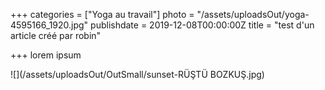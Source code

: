 +++
categories = ["Yoga au travail"]
photo = "/assets/uploadsOut/yoga-4595166_1920.jpg"
publishdate = 2019-12-08T00:00:00Z
title = "test d'un article créé par robin"

+++
lorem ipsum

![](/assets/uploadsOut/OutSmall/sunset-RÜŞTÜ BOZKUŞ.jpg)